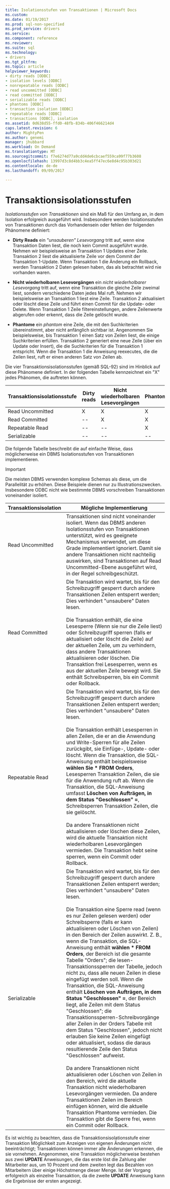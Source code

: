 ```yaml
---
title: Isolationsstufen von Transaktionen | Microsoft Docs
ms.custom: 
ms.date: 01/19/2017
ms.prod: sql-non-specified
ms.prod_service: drivers
ms.service: 
ms.component: reference
ms.reviewer: 
ms.suite: sql
ms.technology:
- drivers
ms.tgt_pltfrm: 
ms.topic: article
helpviewer_keywords:
- dirty reads [ODBC]
- isolation levels [ODBC]
- nonrepeatable reads [ODBC]
- read uncommitted [ODBC]
- read committed [ODBC]
- serializable reads [ODBC]
- phantoms [ODBC]
- transaction isolation [ODBC]
- repeatable reads [ODBC]
- transactions [ODBC], isolation
ms.assetid: 0d638d55-ffd0-48fb-834b-406f466214d4
caps.latest.revision: 6
author: MightyPen
ms.author: genemi
manager: jhubbard
ms.workload: On Demand
ms.translationtype: MT
ms.sourcegitcommit: f7e6274d77a9cdd4de6cbcaef559ca99f77b3608
ms.openlocfilehash: 13997d3c8d4bb3c4ea5ff47ec6e8d4c95b303d21
ms.contentlocale: de-de
ms.lasthandoff: 09/09/2017

---
```

# <a name="transaction-isolation-levels"></a>Transaktionsisolationsstufen
*Isolationsstufen von Transaktionen* sind ein Maß für den Umfang an, in dem Isolation erfolgreich ausgeführt wird. Insbesondere werden Isolationsstufen von Transaktionen durch das Vorhandensein oder fehlen der folgenden Phänomene definiert:  
  
-   **Dirty Reads** ein *"unsauberen" Lesevorgang* tritt auf, wenn eine Transaktion Daten liest, die noch kein Commit ausgeführt wurde. Nehmen wir beispielsweise an Transaktion 1 Updates einer Zeile. Transaktion 2 liest die aktualisierte Zeile vor dem Commit der Transaktion 1-Update. Wenn Transaktion 1 die Änderung ein Rollback, werden Transaktion 2 Daten gelesen haben, das als betrachtet wird nie vorhanden waren.  
  
-   **Nicht wiederholbaren Lesevorgängen** ein *nicht wiederholbarer Lesevorgang* tritt auf, wenn eine Transaktion die gleiche Zeile zweimal liest, sondern verschiedene Daten jedes Mal ruft. Nehmen wir beispielsweise an Transaktion 1 liest eine Zeile. Transaktion 2 aktualisiert oder löscht diese Zeile und führt einen Commit für die Update- oder Delete. Wenn Transaktion 1 Zeile filtereinstellungen, andere Zeilenwerte abgerufen oder erkennt, dass die Zeile gelöscht wurde.  
  
-   **Phantome** ein *phantom* eine Zeile, die mit den Suchkriterien übereinstimmt, aber nicht anfänglich sichtbar ist. Angenommen Sie beispielsweise, bis Transaktion 1 einen Satz von Zeilen liest, die einige Suchkriterien erfüllen. Transaktion 2 generiert eine neue Zeile (über ein Update oder Insert), die die Suchkriterien für die Transaktion 1 entspricht. Wenn die Transaktion 1 die Anweisung reexecutes, die die Zeilen liest, ruft er einen anderen Satz von Zeilen ab.  
  
 Die vier Transaktionsisolationsstufen (gemäß SQL-92) sind im Hinblick auf diese Phänomene definiert. In der folgenden Tabelle kennzeichnet ein "X" jedes Phänomen, die auftreten können.  
  
|Transaktionsisolationsstufe|Dirty reads|Nicht wiederholbaren Lesevorgängen|Phantome|  
|---------------------------------|-----------------|-------------------------|--------------|  
|Read Uncommitted|X|X|X|  
|Read Committed|--|X|X|  
|Repeatable Read|--|--|X|  
|Serializable|--|--|--|  
  
 Die folgende Tabelle beschreibt die auf einfache Weise, dass möglicherweise ein DBMS Isolationsstufen von Transaktionen implementieren.  
  
> [!IMPORTANT]  
>  Die meisten DBMS verwenden komplexe Schemas als diese, um die Parallelität zu erhöhen. Diese Beispiele dienen nur zu Illustrationszwecken. Insbesondere ODBC nicht wie bestimmte DBMS vorschreiben Transaktionen voneinander isoliert.  
  
|Transaktionsisolation|Mögliche Implementierung|  
|---------------------------|-----------------------------|  
|Read Uncommitted|Transaktionen sind nicht voneinander isoliert. Wenn das DBMS anderen Isolationsstufen von Transaktionen unterstützt, wird es geeignete Mechanismus verwendet, um diese Grade implementiert ignoriert. Damit sie andere Transaktionen nicht nachteilig auswirken, sind Transaktionen auf Read Uncommitted-Ebene ausgeführt wird, in der Regel schreibgeschützt.|  
|Read Committed|Die Transaktion wird wartet, bis für den Schreibzugriff gesperrt durch andere Transaktionen Zeilen entsperrt werden; Dies verhindert "unsaubere" Daten lesen.<br /><br /> Die Transaktion enthält, die eine Lesesperre (Wenn sie nur die Zeile liest) oder Schreibzugriff sperren (falls er aktualisiert oder löscht die Zeile) auf der aktuellen Zeile, um zu verhindern, dass andere Transaktionen aktualisieren oder löschen. Die Transaktion frei Lesesperren, wenn es aus der aktuellen Zeile bewegt wird. Sie enthält Schreibsperren, bis ein Commit oder Rollback.|  
|Repeatable Read|Die Transaktion wird wartet, bis für den Schreibzugriff gesperrt durch andere Transaktionen Zeilen entsperrt werden; Dies verhindert "unsaubere" Daten lesen.<br /><br /> Die Transaktion enthält Lesesperren in allen Zeilen, die er an die Anwendung und Write-Sperren für alle Zeilen zurückgibt, sie Einfüge-, Update- oder löscht. Wenn die Transaktion, die SQL-Anweisung enthält beispielsweise **wählen Sie \* FROM Orders**, Lesesperren Transaktion Zeilen, die sie für die Anwendung ruft ab. Wenn die Transaktion, die SQL-Anweisung umfasst **Löschen von Aufträgen, in dem Status "Geschlossen" =**, Schreibsperren Transaktion Zeilen, die sie gelöscht.<br /><br /> Da andere Transaktionen nicht aktualisieren oder löschen diese Zeilen, wird die aktuelle Transaktion nicht wiederholbaren Lesevorgängen vermieden. Die Transaktion hebt seine sperren, wenn ein Commit oder Rollback.|  
|Serializable|Die Transaktion wird wartet, bis für den Schreibzugriff gesperrt durch andere Transaktionen Zeilen entsperrt werden; Dies verhindert "unsaubere" Daten lesen.<br /><br /> Die Transaktion eine Sperre read (wenn es nur Zeilen gelesen werden) oder Schreibsperre (falls er kann aktualisieren oder Löschen von Zeilen) in den Bereich der Zeilen auswirkt. Z. B., wenn die Transaktion, die SQL-Anweisung enthält **wählen \* FROM Orders**, der Bereich ist die gesamte Tabelle "Orders"; die lesen-Transaktionssperren der Tabelle, jedoch nicht zu, dass alle neuen Zeilen in diese eingefügt werden soll. Wenn die Transaktion, die SQL-Anweisung enthält **Löschen von Aufträgen, in dem Status "Geschlossen" =**, der Bereich liegt, alle Zeilen mit dem Status "Geschlossen"; die Transaktionssperren-Schreibvorgänge aller Zeilen in der Orders Tabelle mit dem Status "Geschlossen", jedoch nicht erlauben Sie keine Zeilen eingefügt oder aktualisiert, sodass die daraus resultierende Zeile den Status "Geschlossen" aufweist.<br /><br /> Da andere Transaktionen nicht aktualisieren oder Löschen von Zeilen in den Bereich, wird die aktuelle Transaktion nicht wiederholbaren Lesevorgängen vermieden. Da andere Transaktionen Zeilen im Bereich einfügen können, wird die aktuelle Transaktion Phantome vermieden. Die Transaktion gibt die Sperre frei, wenn ein Commit oder Rollback.|  
  
 Es ist wichtig zu beachten, dass die Transaktionsisolationsstufe einer Transaktion Möglichkeit zum Anzeigen von eigenen Änderungen nicht beeinträchtigt; Transaktionen können immer alle Änderungen erkennen, die sie vornehmen. Angenommen, eine Transaktion möglicherweise bestehen aus zwei **UPDATE** Anweisungen, die das erste löst die Zahlung aller Mitarbeiter aus, um 10 Prozent und dem zweiten legt das Bezahlen von Mitarbeitern über einige Höchstmenge dieser Menge. Ist der Vorgang erfolgreich als einzelne Transaktion, da die zweite **UPDATE** Anweisung kann die Ergebnisse der ersten angezeigt.

